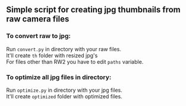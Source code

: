 ## Simple script for creating jpg thumbnails from raw camera files

### To convert raw to jpg:
  Run ```convert.py``` in directory with your raw files. <br/> It'll create ```th``` folder with resized jpg's <br/>
  For files other than RW2 you have to edit ```paths``` variable.

### To optimize all jpg files in directory:
  Run ```optimize.py``` in directory with your jpg files. <br/> It'll create ```optimized``` folder with optimized files.